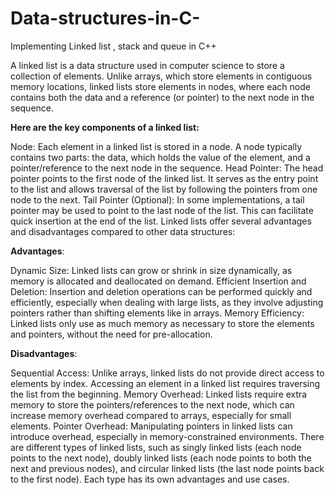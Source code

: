 # Data-structures-in-C-
Implementing Linked list , stack and queue in C++ 



A linked list is a data structure used in computer science to store a collection of elements. Unlike arrays, which store elements in contiguous memory locations, linked lists store elements in nodes, where each node contains both the data and a reference (or pointer) to the next node in the sequence.

**Here are the key components of a linked list:**

Node: Each element in a linked list is stored in a node. A node typically contains two parts: the data, which holds the value of the element, and a pointer/reference to the next node in the sequence.
Head Pointer: The head pointer points to the first node of the linked list. It serves as the entry point to the list and allows traversal of the list by following the pointers from one node to the next.
Tail Pointer (Optional): In some implementations, a tail pointer may be used to point to the last node of the list. This can facilitate quick insertion at the end of the list.
Linked lists offer several advantages and disadvantages compared to other data structures:

**Advantages**:

Dynamic Size: Linked lists can grow or shrink in size dynamically, as memory is allocated and deallocated on demand.
Efficient Insertion and Deletion: Insertion and deletion operations can be performed quickly and efficiently, especially when dealing with large lists, as they involve adjusting pointers rather than shifting elements like in arrays.
Memory Efficiency: Linked lists only use as much memory as necessary to store the elements and pointers, without the need for pre-allocation.

**Disadvantages**:

Sequential Access: Unlike arrays, linked lists do not provide direct access to elements by index. Accessing an element in a linked list requires traversing the list from the beginning.
Memory Overhead: Linked lists require extra memory to store the pointers/references to the next node, which can increase memory overhead compared to arrays, especially for small elements.
Pointer Overhead: Manipulating pointers in linked lists can introduce overhead, especially in memory-constrained environments.
There are different types of linked lists, such as singly linked lists (each node points to the next node), doubly linked lists (each node points to both the next and previous nodes), and circular linked lists (the last node points back to the first node). Each type has its own advantages and use cases.

